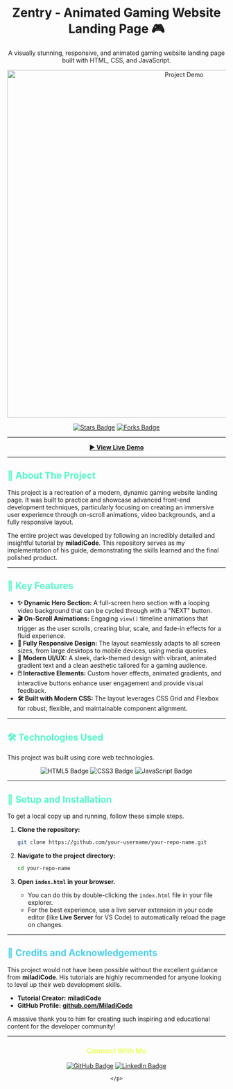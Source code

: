 <div align="center">

# Zentry - Animated Gaming Website Landing Page 🎮

<p align="center">
  A visually stunning, responsive, and animated gaming website landing page built with HTML, CSS, and JavaScript.
</p>

<!-- Optional: Add a screenshot or GIF of your project here -->
<img src="https://i.imgur.com/your-project-image.gif" alt="Project Demo" width="800"/> 
<!-- Replace the src with a link to your own screenshot or GIF -->

<br>

<p align="center">
  <a href="https://github.com/Mr-Shoez/Stunning-gaming-website/stargazers"><img src="https://img.shields.io/github/stars/Mr-Shoez/Stunning-gaming-website?style=for-the-badge&color=yellow&labelColor=101010" alt="Stars Badge"/></a>
  <a href="https://github.com/Mr-Shoez/Stunning-gaming-website/network/members"><img src="https://img.shields.io/github/forks/Mr-Shoez/Stunning-gaming-website?style=for-the-badge&color=yellow&labelColor=101010" alt="Forks Badge"/></a>
</p>

</div>

---

<div align="center">

**[► View Live Demo](https://your-deployment-link.com)** 
<!-- Replace with your live deployment link -->

</div>

---

## <font color="#53f8c9">🌟 About The Project</font>

This project is a recreation of a modern, dynamic gaming website landing page. It was built to practice and showcase advanced front-end development techniques, particularly focusing on creating an immersive user experience through on-scroll animations, video backgrounds, and a fully responsive layout.

The entire project was developed by following an incredibly detailed and insightful tutorial by **miladiCode**. This repository serves as my implementation of his guide, demonstrating the skills learned and the final polished product.

---

## <font color="#53f8c9">🚀 Key Features</font>

*   **✨ Dynamic Hero Section:** A full-screen hero section with a looping video background that can be cycled through with a "NEXT" button.
*   **🎬 On-Scroll Animations:** Engaging `view()` timeline animations that trigger as the user scrolls, creating blur, scale, and fade-in effects for a fluid experience.
*   **📱 Fully Responsive Design:** The layout seamlessly adapts to all screen sizes, from large desktops to mobile devices, using media queries.
*   **🎨 Modern UI/UX:** A sleek, dark-themed design with vibrant, animated gradient text and a clean aesthetic tailored for a gaming audience.
*   **🖱️ Interactive Elements:** Custom hover effects, animated gradients, and interactive buttons enhance user engagement and provide visual feedback.
*   **🛠️ Built with Modern CSS:** The layout leverages CSS Grid and Flexbox for robust, flexible, and maintainable component alignment.

---

## <font color="#53f8c9">🛠️ Technologies Used</font>

This project was built using core web technologies.

<p align="center">
  <img src="https://img.shields.io/badge/HTML5-E34F26?style=for-the-badge&logo=html5&logoColor=white" alt="HTML5 Badge"/>
  <img src="https://img.shields.io/badge/CSS3-1572B6?style=for-the-badge&logo=css3&logoColor=white" alt="CSS3 Badge"/>
  <img src="https://img.shields.io/badge/JavaScript-F7DF1E?style=for-the-badge&logo=javascript&logoColor=black" alt="JavaScript Badge"/>
</p>

---

## <font color="#53f8c9">🔧 Setup and Installation</font>

To get a local copy up and running, follow these simple steps.

1.  **Clone the repository:**
    ```sh
    git clone https://github.com/your-username/your-repo-name.git
    ```

2.  **Navigate to the project directory:**
    ```sh
    cd your-repo-name
    ```

3.  **Open `index.html` in your browser.**
    *   You can do this by double-clicking the `index.html` file in your file explorer.
    *   For the best experience, use a live server extension in your code editor (like **Live Server** for VS Code) to automatically reload the page on changes.

---

## <font color="#4acfee">🙏 Credits and Acknowledgements</font>

This project would not have been possible without the excellent guidance from **miladiCode**. His tutorials are highly recommended for anyone looking to level up their web development skills.

*   **Tutorial Creator:** **miladiCode**
*   **GitHub Profile:** **[github.com/MiladiCode](https://github.com/MiladiCode)**
  

A massive thank you to him for creating such inspiring and educational content for the developer community!

---

<div align="center">
    <h3><font color="#edff66">Connect With Me</font></h3>
    <p>
        <a href="https://github.com/Mr-Shoez" target="_blank"><img src="https://img.shields.io/badge/GitHub-100000?style=for-the-badge&logo=github&logoColor=white" alt="GitHub Badge"/></a>
        <a href="https://linkedin.com/in/mosa-moleleki" target="_blank"><img src="https://img.shields.io/badge/LinkedIn-0077B5?style=for-the-badge&logo=linkedin&logoColor=white" alt="LinkedIn Badge"/></a>
        
    </p>
</div>
